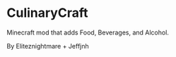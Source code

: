 CulinaryCraft
=============

Minecraft mod that adds Food, Beverages, and Alcohol.

By Eliteznightmare + Jeffjnh
